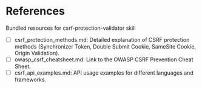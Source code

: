 # References

Bundled resources for csrf-protection-validator skill

- [ ] csrf_protection_methods.md: Detailed explanation of CSRF protection methods (Synchronizer Token, Double Submit Cookie, SameSite Cookie, Origin Validation).
- [ ] owasp_csrf_cheatsheet.md: Link to the OWASP CSRF Prevention Cheat Sheet.
- [ ] csrf_api_examples.md: API usage examples for different languages and frameworks.
